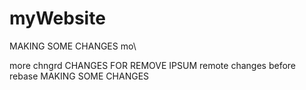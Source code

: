 # myWebsite
MAKING SOME CHANGES mo\


more chngrd
CHANGES FOR REMOVE IPSUM
remote changes before rebase
MAKING SOME CHANGES



